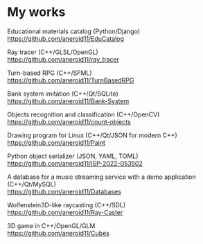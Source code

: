 # My works

Educational materials catalog (Python/Django)  
https://github.com/aneroid11/EduCatalog

Ray tracer (C++/GLSL/OpenGL)  
https://github.com/aneroid11/ray_tracer 

Turn-based RPG (C++/SFML)  
https://github.com/aneroid11/TurnBasedRPG

Bank system imitation (C++/Qt/SQLite)  
https://github.com/aneroid11/Bank-System

Objects recognition and classification (C++/OpenCV)  
https://github.com/aneroid11/count-objects

Drawing program for Linux (C++/Qt/JSON for modern C++)  
https://github.com/aneroid11/Paint

Python object serializer (JSON, YAML, TOML)  
https://github.com/aneroid11/ISP-2022-053502

A database for a music streaming service with a demo application (C++/Qt/MySQL)  
https://github.com/aneroid11/Databases

Wolfenstein3D-like raycasting (C++/SDL)  
https://github.com/aneroid11/Ray-Caster

3D game in C++/OpenGL/GLM  
https://github.com/aneroid11/Cubes
